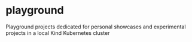 # playground

Playground projects dedicated for personal showcases and experimental projects in a local Kind Kubernetes cluster
